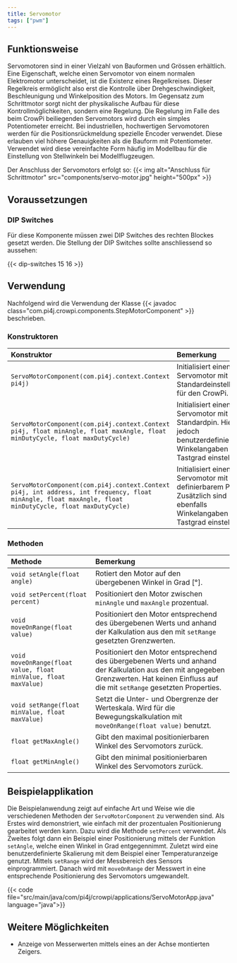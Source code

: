 ```yaml
---
title: Servomotor
tags: ["pwm"]
---
```


## Funktionsweise

Servomotoren sind in einer Vielzahl von Bauformen und Grössen erhältlich. Eine Eigenschaft, welche einen Servomotor von einem
normalen Elektromotor unterscheidet, ist die Existenz eines Regelkreises. Dieser Regelkreis ermöglicht also erst die Kontrolle über
Drehgeschwindigkeit, Beschleunigung und Winkelposition des Motors. Im Gegensatz zum Schrittmotor sorgt nicht der physikalische Aufbau
für diese Kontrollmöglichkeiten, sondern eine Regelung. Die Regelung im Falle des beim CrowPi beiliegenden Servomotors wird durch ein
simples Potentiometer erreicht. Bei industriellen, hochwertigen Servomotoren werden für die Positionsrückmeldung spezielle Encoder
verwendet. Diese erlauben viel höhere Genauigkeiten als die Bauform mit Potentiometer. Verwendet wird diese vereinfachte Form häufig im
Modellbau für die Einstellung von Stellwinkeln bei Modellflugzeugen.

Der Anschluss der Servomotors erfolgt so: {{< img alt="Anschluss für Schrittmotor" src="components/servo-motor.jpg" height="500px" >}}

## Voraussetzungen

### DIP Switches

Für diese Komponente müssen zwei DIP Switches des rechten Blockes gesetzt werden. Die Stellung der DIP Switches sollte anschliessend so
aussehen:

{{< dip-switches 15 16 >}}

## Verwendung

Nachfolgend wird die Verwendung der Klasse {{< javadoc class="com.pi4j.crowpi.components.StepMotorComponent" >}} beschrieben.

### Konstruktoren

| Konstruktor                                                                                                                                              | Bemerkung                                                                                                                         |
|:---------------------------------------------------------------------------------------------------------------------------------------------------------|:----------------------------------------------------------------------------------------------------------------------------------|
| `ServoMotorComponent(com.pi4j.context.Context pi4j)`                                                                                                     | Initialisiert einen Servomotor mit den Standardeinstellungen für den CrowPi.                                                      |
| `ServoMotorComponent(com.pi4j.context.Context pi4j, float minAngle, float maxAngle, float minDutyCycle, float maxDutyCycle)`                             | Initialisiert einen Servomotor mit dem Standardpin. Hier sind jedoch benutzerdefinierte Winkelangaben sowie Tastgrad einstellbar. |
| `ServoMotorComponent(com.pi4j.context.Context pi4j, int address, int frequency, float minAngle, float maxAngle, float minDutyCycle, float maxDutyCycle)` | Initialisiert einen Servomotor mit frei definierbarem Pin. Zusätzlich sind ebenfalls Winkelangaben sowie Tastgrad einstellbar.    |

### Methoden

| Methode                                                         | Bemerkung                                                                                                                                                                                 |
|:----------------------------------------------------------------|:------------------------------------------------------------------------------------------------------------------------------------------------------------------------------------------|
| `void setAngle(float angle)`                                    | Rotiert den Motor auf den übergebenen Winkel in Grad [°].                                                                                                                                 |
| `void setPercent(float percent)`                                | Positioniert den Motor zwischen  `minAngle` und `maxAngle` prozentual.                                                                                                                    |
| `void moveOnRange(float value)`                                 | Positioniert den Motor entsprechend des übergebenen Werts und anhand der Kalkulation aus den mit `setRange` gesetzten Grenzwerten.                                                        |
| `void moveOnRange(float value, float minValue, float maxValue)` | Positioniert den Motor entsprechend des übergebenen Werts und anhand der Kalkulation aus den mit angegeben Grenzwerten. Hat keinen Einfluss auf die mit  `setRange` gesetzten Properties. |
| `void setRange(float minValue, float maxValue)`                 | Setzt die Unter- und Obergrenze der Werteskala. Wird für die Bewegungskalkulation mit  `moveOnRange(float value)` benutzt.                                                                |
| `float getMaxAngle()`                                           | Gibt den maximal positionierbaren Winkel des Servomotors zurück.                                                                                                                          |
| `float getMinAngle()`                                           | Gibt den minimal positionierbaren Winkel des Servomotors zurück.                                                                                                                          |


## Beispielapplikation

Die Beispielanwendung zeigt auf einfache Art und Weise wie die verschiedenen Methoden der `ServoMotorComponent` zu verwenden sind. Als
Erstes wird demonstriert, wie einfach mit der prozentualen Positionierung gearbeitet werden kann. Dazu wird die Methode `setPercent`
verwendet. Als Zweites folgt dann ein Beispiel einer Positionierung mittels der Funktion `setAngle`, welche einen Winkel in Grad
entgegennimmt. Zuletzt wird eine benutzerdefinierte Skalierung mit dem Beispiel einer Temperaturanzeige genutzt. Mittels `setRange` wird der
Messbereich des Sensors einprogrammiert. Danach wird mit `moveOnRange` der Messwert in eine entsprechende Positionierung des Servomotors
umgewandelt.

{{< code file="src/main/java/com/pi4j/crowpi/applications/ServoMotorApp.java" language="java">}}

## Weitere Möglichkeiten

- Anzeige von Messerwerten mittels eines an der Achse montierten Zeigers.

